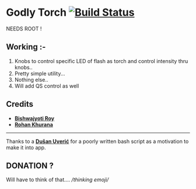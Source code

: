 # Godly Torch  [![Build Status](https://www.bitrise.io/app/763ee94ca31e7d95/status.svg?token=jBe0br2dBnJd6cJkNKJYqg&branch=master)](https://github.com/BRoy98/GodlyTorch)

NEEDS ROOT !


Working :-
------------
1. Knobs to control specific LED of flash as torch and control intensity thru knobs..
2. Pretty simple utility...
3. Nothing else..
4. Will add QS control as well

Credits
----------
* [**Bishwajyoti Roy**](https://github.com/broy98/)
* [**Rohan Khurana**](https://github.com/rk2810/)

--------
Thanks to a [**Dušan Uverić**](https://github.com/uvera/) for a poorly written bash script as a motivation to make it into app.

DONATION  ?
-----------

Will have to think of that....   */thinking emoji/*
